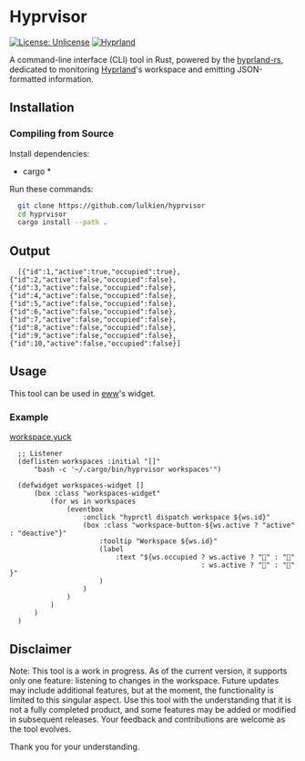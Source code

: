 # Hyprvisor

[![License: Unlicense](https://img.shields.io/badge/license-Unlicense-blue.svg)](http://unlicense.org/)
[![Hyprland](https://img.shields.io/badge/Made%20for-Hyprland-blue)](https://github.com/hyprwm/Hyprland)

A command-line interface (CLI) tool in Rust, powered by the [hyprland-rs](https://github.com/hyprland-community/hyprland-rs), dedicated to monitoring [Hyprland](https://github.com/hyprwm/Hyprland)'s workspace and emitting JSON-formatted information.

## Installation

### Compiling from Source

Install dependencies:

* cargo \*

Run these commands:

```bash
  git clone https://github.com/lulkien/hyprvisor
  cd hyprvisor
  cargo install --path .
```

## Output

```console
  [{"id":1,"active":true,"occupied":true},{"id":2,"active":false,"occupied":false},{"id":3,"active":false,"occupied":false},{"id":4,"active":false,"occupied":false},{"id":5,"active":false,"occupied":false},{"id":6,"active":false,"occupied":false},{"id":7,"active":false,"occupied":false},{"id":8,"active":false,"occupied":false},{"id":9,"active":false,"occupied":false},{"id":10,"active":false,"occupied":false}]
```

## Usage

This tool can be used in [eww](https://github.com/elkowar/eww)'s widget.

### Example

[workspace.yuck](https://github.com/QuantaRicer/eww/blob/master/modules/workspaces.yuck)

```yuck
  ;; Listener
  (deflisten workspaces :initial "[]"
      "bash -c '~/.cargo/bin/hyprvisor workspaces'")

  (defwidget workspaces-widget []
      (box :class "workspaces-widget"
          (for ws in workspaces
              (eventbox
                  :onclick "hyprctl dispatch workspace ${ws.id}"
                  (box :class "workspace-button-${ws.active ? "active" : "deactive"}"
                      :tooltip "Workspace ${ws.id}"
                      (label
                          :text "${ws.occupied ? ws.active ? "" : "󰻃"
                                               : ws.active ? "" : "" }"
                      )
                  )
              )
          )
      )
  )
```

## Disclaimer

Note: This tool is a work in progress. As of the current version, it supports only one feature: listening to changes in the workspace. Future updates may include additional features, but at the moment, the functionality is limited to this singular aspect. Use this tool with the understanding that it is not a fully completed product, and some features may be added or modified in subsequent releases. Your feedback and contributions are welcome as the tool evolves.

Thank you for your understanding.
